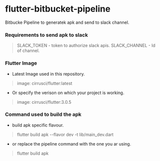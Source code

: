 # flutter-bitbucket-pipeline
Bitbucke Pipeline to generatek apk and send to slack channel.

### Requirements to send apk to slack
>SLACK_TOKEN - token to authorize slack apis.
>SLACK_CHANNEL - Id of channel.
### Flutter Image
- Latest Image used in this repository.
>image: cirrusci/flutter:latest

 
- Or specify the verison on which your project is working.
>image: cirrusci/flutter:3.0.5

### Command used to build the apk
- build apk specific flavour.
> flutter build apk --flavor dev -t lib/main_dev.dart

- or replace the pipeline command with the one you ar using.
> flutter build apk


